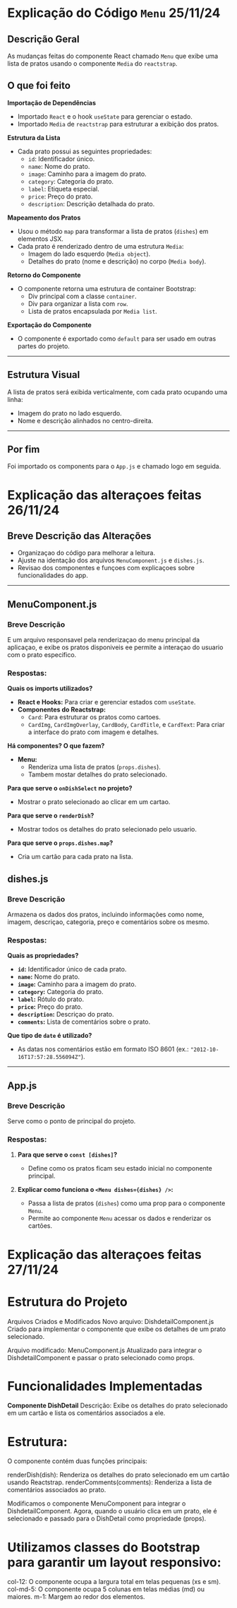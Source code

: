 # Explicação do Código `Menu` 25/11/24

## Descrição Geral

As mudanças feitas do componente React chamado `Menu` que exibe uma lista de pratos usando o componente `Media` do `reactstrap`.

## O que foi feito

**Importação de Dependências**

- Importado `React` e o hook `useState` para gerenciar o estado.
- Importado `Media` de `reactstrap` para estruturar a exibição dos pratos.

**Estrutura da Lista**

- Cada prato possui as seguintes propriedades:
  - `id`: Identificador único.
  - `name`: Nome do prato.
  - `image`: Caminho para a imagem do prato.
  - `category`: Categoria do prato.
  - `label`: Etiqueta especial.
  - `price`: Preço do prato.
  - `description`: Descrição detalhada do prato.

**Mapeamento dos Pratos**

- Usou o método `map` para transformar a lista de pratos (`dishes`) em elementos JSX.
- Cada prato é renderizado dentro de uma estrutura `Media`:
  - Imagem do lado esquerdo (`Media object`).
  - Detalhes do prato (nome e descrição) no corpo (`Media body`).

**Retorno do Componente**

- O componente retorna uma estrutura de container Bootstrap:
  - Div principal com a classe `container`.
  - Div para organizar a lista com `row`.
  - Lista de pratos encapsulada por `Media list`.

**Exportação do Componente**

- O componente é exportado como `default` para ser usado em outras partes do projeto.

---

## Estrutura Visual

A lista de pratos será exibida verticalmente, com cada prato ocupando uma linha:

- Imagem do prato no lado esquerdo.
- Nome e descrição alinhados no centro-direita.

---

## Por fim

Foi importado os components para o `App.js` e chamado logo em seguida.

# Explicação das alteraçoes feitas 26/11/24

## Breve Descrição das Alterações

- Organizaçao do código para melhorar a leitura.
- Ajuste na identação dos arquivos `MenuComponent.js` e `dishes.js`.
- Revisao dos componentes e funçoes com explicaçoes sobre funcionalidades do app.

---

## **MenuComponent.js**

### Breve Descrição

E um arquivo responsavel pela renderizaçao do menu principal da aplicaçao, e exibe os pratos disponiveis ee permite a interaçao do usuario com o prato especifico.

### Respostas:

**Quais os imports utilizados?**

- **React e Hooks:** Para criar e gerenciar estados com `useState`.
- **Componentes do Reactstrap:**
  - `Card`: Para estruturar os pratos como cartoes.
  - `CardImg`, `CardImgOverlay`, `CardBody`, `CardTitle`, e `CardText`: Para criar a interface do prato com imagem e detalhes.

**Há componentes? O que fazem?**

- **Menu:**
  - Renderiza uma lista de pratos (`props.dishes`).
  - Tambem mostar detalhes do prato selecionado.

**Para que serve o `onDishSelect` no projeto?**

- Mostrar o prato selecionado ao clicar em um cartao.

**Para que serve o `renderDish`?**

- Mostrar todos os detalhes do prato selecionado pelo usuario.

**Para que serve o `props.dishes.map`?**

- Cria um cartão para cada prato na lista.

## **dishes.js**

### Breve Descrição

Armazena os dados dos pratos, incluindo informações como nome, imagem, descriçao, categoria, preço e comentários sobre os mesmo.

### Respostas:

**Quais as propriedades?**

- **`id`:** Identificador único de cada prato.
- **`name`:** Nome do prato.
- **`image`:** Caminho para a imagem do prato.
- **`category`:** Categoria do prato.
- **`label`:** Rótulo do prato.
- **`price`:** Preço do prato.
- **`description`:** Descriçao do prato.
- **`comments`:** Lista de comentários sobre o prato.

**Que tipo de `date` é utilizado?**

- As datas nos comentários estão em formato ISO 8601 (ex.: `"2012-10-16T17:57:28.556094Z"`).

---

## **App.js**

### Breve Descrição

Serve como o ponto de principal do projeto.

### Respostas:

1. **Para que serve o `const [dishes]`?**

   - Define como os pratos ficam seu estado inicial no componente principal.

2. **Explicar como funciona o `<Menu dishes={dishes} />`:**
   - Passa a lista de pratos (`dishes`) como uma prop para o componente `Menu`.
   - Permite ao componente `Menu` acessar os dados e renderizar os cartões.

# Explicação das alteraçoes feitas 27/11/24

# Estrutura do Projeto

Arquivos Criados e Modificados
Novo arquivo: DishdetailComponent.js
Criado para implementar o componente que exibe os detalhes de um prato selecionado.

Arquivo modificado: MenuComponent.js
Atualizado para integrar o DishdetailComponent e passar o prato selecionado como props.

# Funcionalidades Implementadas

**Componente DishDetail**
Descrição:
Exibe os detalhes do prato selecionado em um cartão e lista os comentários associados a ele.

# Estrutura:

O componente contém duas funções principais:

renderDish(dish): Renderiza os detalhes do prato selecionado em um cartão usando Reactstrap.
renderComments(comments): Renderiza a lista de comentários associados ao prato.

Modificamos o componente MenuComponent para integrar o DishdetailComponent. Agora, quando o usuário clica em um prato, ele é selecionado e passado para o DishDetail como propriedade (props).

# Utilizamos classes do Bootstrap para garantir um layout responsivo:

col-12: O componente ocupa a largura total em telas pequenas (xs e sm).
col-md-5: O componente ocupa 5 colunas em telas médias (md) ou maiores.
m-1: Margem ao redor dos elementos.
